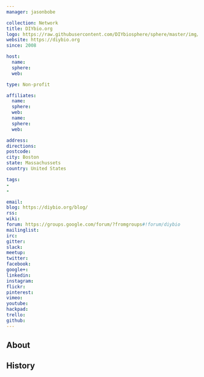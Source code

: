 ```yaml
---
manager: jasonbobe

collection: Network
title: DIYbio.org
logo: https://raw.githubusercontent.com/DIYbiosphere/sphere/master/img/Logo.png
website: https://diybio.org
since: 2008

host:
  name:
  sphere:
  web:

type: Non-profit

affiliates:
  name:
  sphere:
  web:
  name:
  sphere:
  web:

address:
directions:
postcode:
city: Boston
state: Massachussets
country: United States

tags:
-
-

email:
blog: https://diybio.org/blog/
rss:
wiki:
forum: https://groups.google.com/forum/?fromgroups#!forum/diybio
mailinglist:
irc:
gitter:
slack:
meetup:
twitter:
facebook:
google+:
linkedin:
instagram:
flickr:
pinterest:
vimeo:
youtube:
hackpad:
trello:
github:
---
```


## About

## History
